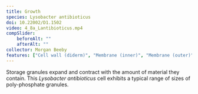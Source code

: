 ```yaml
---
title: Growth
species: Lysobacter antibioticus 
doi: 10.22002/D1.1502
video: 4_8a_Lantibioticus.mp4
compSlider:
    beforeAlt: ""
    afterAlt: ""
collector: Morgan Beeby
features: ["Cell wall (diderm)", "Membrane (inner)", "Membrane (outer)", "Ribosomes", "Storage granules"]
---
```


Storage granules expand and contract with the amount of material they contain. This *Lysobacter antibioticus* cell exhibits a typical range of sizes of poly-phosphate granules.

